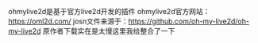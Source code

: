 ohmylive2d是基于官方live2d开发的插件
ohmylive2d官方网站：https://oml2d.com/
josn文件来源于：https://github.com/oh-my-live2d/oh-my-live2d
原作者下载实在是太慢这里我给整合了一下
